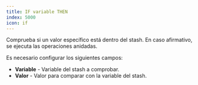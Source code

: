 ```yaml
---
title: IF variable THEN
index: 5000
icon: if
---
```


Comprueba si un valor específico está dentro del stash. En caso afirmativo, se ejecuta las operaciones anidadas.

Es necesario configurar los siguientes campos:

- **Variable** - Variable del stash a comprobar.
- **Valor** - Valor para comparar con la variable del stash.